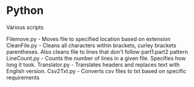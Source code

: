 # Python
Various scripts

Filemove.py - Moves file to specified location based on extension
CleanFile.py - Cleans all characters within brackets, curley brackets parentheses. Also cleans file to lines that don't follow part1:part2 pattern
LineCount.py - Counts the number of lines in a given file. Specifies how long it took.
Translator.py - Translates headers and replaces text with English version. 
Csv2Txt.py - Converts csv files to txt based on specific requirements
